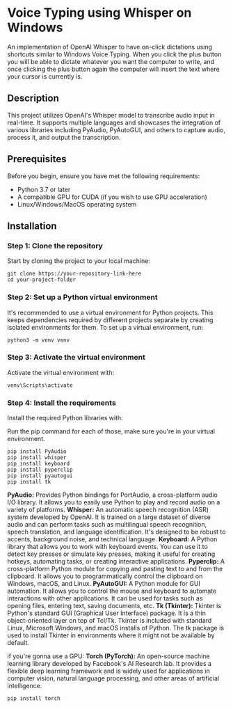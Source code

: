 # Voice Typing using Whisper on Windows

An implementation of OpenAI Whisper to have on-click dictations using shortcuts similar to Windows Voice Typing.
When you click the plus button you will be able to dictate whatever you want the computer to write, and once clicking the plus button again the computer will insert the text where your cursor is currently is.

## Description

This project utilizes OpenAI's Whisper model to transcribe audio input in real-time. It supports multiple languages and showcases the integration of various libraries including PyAudio, PyAutoGUI, and others to capture audio, process it, and output the transcription.

## Prerequisites

Before you begin, ensure you have met the following requirements:
- Python 3.7 or later
- A compatible GPU for CUDA (if you wish to use GPU acceleration)
- Linux/Windows/MacOS operating system

## Installation

### Step 1: Clone the repository

Start by cloning the project to your local machine:

```
git clone https://your-repository-link-here
cd your-project-folder
```
### Step 2: Set up a Python virtual environment
It's recommended to use a virtual environment for Python projects. This keeps dependencies required by different projects separate by creating isolated environments for them. To set up a virtual environment, run:

```
python3 -m venv venv
```

### Step 3: Activate the virtual environment
Activate the virtual environment with:

```
venv\Scripts\activate
```

### Step 4: Install the requirements
Install the required Python libraries with:

Run the pip command for each of those, make sure you're in your virtual environment.

```
pip install PyAudio
pip install whisper
pip install keyboard
pip install pyperclip
pip install pyautogui
pip install tk
```

**PyAudio:** Provides Python bindings for PortAudio, a cross-platform audio I/O library. It allows you to easily use Python to play and record audio on a variety of platforms.
**Whisper:** An automatic speech recognition (ASR) system developed by OpenAI. It is trained on a large dataset of diverse audio and can perform tasks such as multilingual speech recognition, speech translation, and language identification. It's designed to be robust to accents, background noise, and technical language.
**Keyboard:** A Python library that allows you to work with keyboard events. You can use it to detect key presses or simulate key presses, making it useful for creating hotkeys, automating tasks, or creating interactive applications.
**Pyperclip:** A cross-platform Python module for copying and pasting text to and from the clipboard. It allows you to programmatically control the clipboard on Windows, macOS, and Linux.
**PyAutoGUI:** A Python module for GUI automation. It allows you to control the mouse and keyboard to automate interactions with other applications. It can be used for tasks such as opening files, entering text, saving documents, etc.
**Tk (Tkinter):** Tkinter is Python's standard GUI (Graphical User Interface) package. It is a thin object-oriented layer on top of Tcl/Tk. Tkinter is included with standard Linux, Microsoft Windows, and macOS installs of Python. The tk package is used to install Tkinter in environments where it might not be available by default.

 if you're gonna use a GPU:
**Torch (PyTorch):** An open-source machine learning library developed by Facebook's AI Research lab. It provides a flexible deep learning framework and is widely used for applications in computer vision, natural language processing, and other areas of artificial intelligence.
```
pip install torch
```
